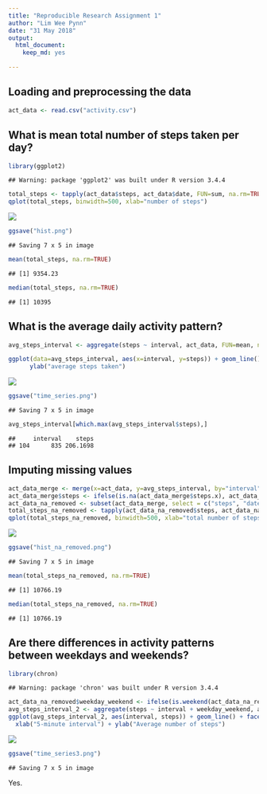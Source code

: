 ```yaml
---
title: "Reproducible Research Assignment 1"
author: "Lim Wee Pynn"
date: "31 May 2018"
output: 
  html_document: 
    keep_md: yes

---
```




## Loading and preprocessing the data


```r
act_data <- read.csv("activity.csv")
```

## What is mean total number of steps taken per day?


```r
library(ggplot2)
```

```
## Warning: package 'ggplot2' was built under R version 3.4.4
```

```r
total_steps <- tapply(act_data$steps, act_data$date, FUN=sum, na.rm=TRUE)
qplot(total_steps, binwidth=500, xlab="number of steps")
```

![](PA1_template_files/figure-html/total_steps-1.png)<!-- -->

```r
ggsave("hist.png")
```

```
## Saving 7 x 5 in image
```

```r
mean(total_steps, na.rm=TRUE)
```

```
## [1] 9354.23
```

```r
median(total_steps, na.rm=TRUE)
```

```
## [1] 10395
```

## What is the average daily activity pattern?


```r
avg_steps_interval <- aggregate(steps ~ interval, act_data, FUN=mean, na.rm=TRUE)

ggplot(data=avg_steps_interval, aes(x=interval, y=steps)) + geom_line() + xlab("5-minute interval") +
      ylab("average steps taken")
```

![](PA1_template_files/figure-html/avg_steps_interval-1.png)<!-- -->

```r
ggsave("time_series.png")
```

```
## Saving 7 x 5 in image
```

```r
avg_steps_interval[which.max(avg_steps_interval$steps),]
```

```
##     interval    steps
## 104      835 206.1698
```

## Imputing missing values


```r
act_data_merge <- merge(x=act_data, y=avg_steps_interval, by="interval")
act_data_merge$steps <- ifelse(is.na(act_data_merge$steps.x), act_data_merge$steps.y, act_data_merge$steps.x)
act_data_na_removed <- subset(act_data_merge, select = c("steps", "date", "interval"))
total_steps_na_removed <- tapply(act_data_na_removed$steps, act_data_na_removed$date, FUN=sum, na.rm=TRUE)
qplot(total_steps_na_removed, binwidth=500, xlab="total number of steps each day")
```

![](PA1_template_files/figure-html/total_steps_na_removed-1.png)<!-- -->

```r
ggsave("hist_na_removed.png")
```

```
## Saving 7 x 5 in image
```

```r
mean(total_steps_na_removed, na.rm=TRUE)
```

```
## [1] 10766.19
```

```r
median(total_steps_na_removed, na.rm=TRUE)
```

```
## [1] 10766.19
```


## Are there differences in activity patterns between weekdays and weekends?


```r
library(chron)
```

```
## Warning: package 'chron' was built under R version 3.4.4
```

```r
act_data_na_removed$weekday_weekend <- ifelse(is.weekend(act_data_na_removed$date), "weekend", "weekday")
avg_steps_interval_2 <- aggregate(steps ~ interval + weekday_weekend, act_data_na_removed, FUN=mean, na.rm=TRUE)
ggplot(avg_steps_interval_2, aes(interval, steps)) + geom_line() + facet_wrap(~weekday_weekend, nrow=2) +
  xlab("5-minute interval") + ylab("Average number of steps")
```

![](PA1_template_files/figure-html/avg_steps_interval_2-1.png)<!-- -->

```r
ggsave("time_series3.png")
```

```
## Saving 7 x 5 in image
```
Yes. 

